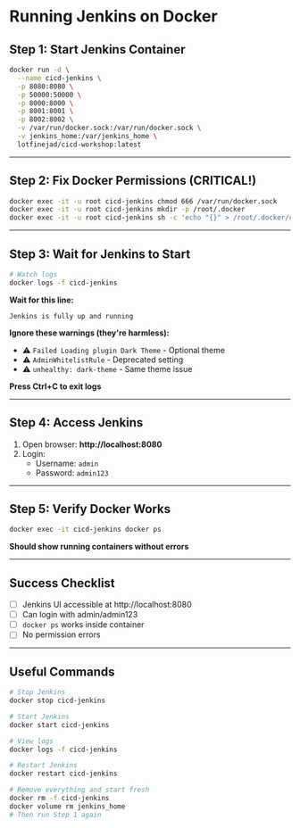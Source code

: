 # Running Jenkins on Docker

## Step 1: Start Jenkins Container

```bash
docker run -d \
  --name cicd-jenkins \
  -p 8080:8080 \
  -p 50000:50000 \
  -p 8000:8000 \
  -p 8001:8001 \
  -p 8002:8002 \
  -v /var/run/docker.sock:/var/run/docker.sock \
  -v jenkins_home:/var/jenkins_home \
  lotfinejad/cicd-workshop:latest
```

---

## Step 2: Fix Docker Permissions (CRITICAL!)

```bash
docker exec -it -u root cicd-jenkins chmod 666 /var/run/docker.sock
docker exec -it -u root cicd-jenkins mkdir -p /root/.docker
docker exec -it -u root cicd-jenkins sh -c 'echo "{}" > /root/.docker/config.json'
```

---

## Step 3: Wait for Jenkins to Start

```bash
# Watch logs
docker logs -f cicd-jenkins
```

**Wait for this line:**
```
Jenkins is fully up and running
```

**Ignore these warnings (they're harmless):**
- ⚠️ `Failed Loading plugin Dark Theme` - Optional theme
- ⚠️ `AdminWhitelistRule` - Deprecated setting
- ⚠️ `unhealthy: dark-theme` - Same theme issue

**Press Ctrl+C to exit logs**

---

## Step 4: Access Jenkins

1. Open browser: **http://localhost:8080**
2. Login: 
   - Username: `admin`
   - Password: `admin123`

---

## Step 5: Verify Docker Works

```bash
docker exec -it cicd-jenkins docker ps
```

**Should show running containers without errors**

---

## Success Checklist

- [ ] Jenkins UI accessible at http://localhost:8080
- [ ] Can login with admin/admin123
- [ ] `docker ps` works inside container
- [ ] No permission errors

---

## Useful Commands

```bash
# Stop Jenkins
docker stop cicd-jenkins

# Start Jenkins
docker start cicd-jenkins

# View logs
docker logs -f cicd-jenkins

# Restart Jenkins
docker restart cicd-jenkins

# Remove everything and start fresh
docker rm -f cicd-jenkins
docker volume rm jenkins_home
# Then run Step 1 again
```

